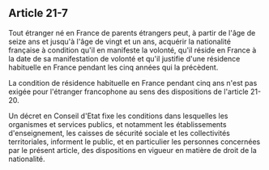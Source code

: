 Article 21-7
----
Tout étranger né en France de parents étrangers peut, à partir de l'âge de seize
ans et jusqu'à l'âge de vingt et un ans, acquérir la nationalité française à
condition qu'il en manifeste la volonté, qu'il réside en France à la date de sa
manifestation de volonté et qu'il justifie d'une résidence habituelle en France
pendant les cinq années qui la précèdent.

La condition de résidence habituelle en France pendant cinq ans n'est pas exigée
pour l'étranger francophone au sens des dispositions de l'article 21-20.

Un décret en Conseil d'Etat fixe les conditions dans lesquelles les organismes
et services publics, et notamment les établissements d'enseignement, les caisses
de sécurité sociale et les collectivités territoriales, informent le public, et
en particulier les personnes concernées par le présent article, des dispositions
en vigueur en matière de droit de la nationalité.
